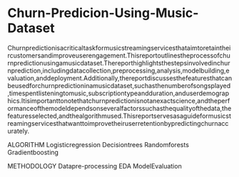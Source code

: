 # Churn-Predicion-Using-Music-Dataset
Churnpredictionisacriticaltaskformusicstreamingservicesthataimtoretaintheircustomersandimproveuserengagement.Thisreportoutlinestheprocessofchurnpredictionusingamusicdataset.Thereporthighlightsthestepsinvolvedinchurnprediction,includingdatacollection,preprocessing,analysis,modelbuilding,evaluation,anddeployment.Additionally,thereportdiscussesthefeaturesthatcanbeusedforchurnpredictioninamusicdataset,suchasthenumberofsongsplayed,timespentlisteningtomusic,subscriptiontypeandduration,anduserdemographics.Itisimportanttonotethatchurnpredictionisnotanexactscience,andtheperformanceofthemodeldependsonseveralfactorssuchasthequalityofthedata,thefeaturesselected,andthealgorithmused.Thisreportservesasaguideformusicstreamingservicesthatwanttoimprovetheiruserretentionbypredictingchurnaccurately.

ALGORITHM
Logisticregression
Decisiontrees
Randomforests
Gradientboosting

METHODOLOGY
Datapre-processing
EDA
ModelEvaluation

